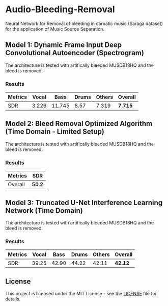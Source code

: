 # Audio-Bleeding-Removal
Neural Network for Removal of bleeding in carnatic music (Saraga dataset) for the application of Music Source Separation.

## Model 1: Dynamic Frame Input Deep Convolutional Autoencoder (Spectrogram)
The architecture is tested with artifically bleeded MUSDB18HQ and the bleed is removed.
### Results
| Metrics | Vocal | Bass | Drums | Others | Overall |
|------|-----|-----|-----|-----|-----|
|SDR| 3.226 | 11.745 | 8.57 | 7.319 | __7.715__ |


## Model 2: Bleed Removal Optimized Algorithm (Time Domain - Limited Setup)
The architecture is tested with artifically bleeded MUSDB18HQ and the bleed is removed.
### Results
| Metrics | SDR |
|------|-----|
|Overall| __50.2__ |


## Model 3: Truncated U-Net Interference Learning Network (Time Domain)
The architecture is tested with artifically bleeded MUSDB18HQ and the bleed is removed.
### Results
| Metrics | Vocal | Bass | Drums | Others | Overall |
|------|-----|-----|-----|-----|-----|
|SDR| 39.25 | 42.90 | 44.22 | 42.11 | __42.12__ |


## License

This project is licensed under the MIT License - see the [LICENSE](https://github.com/its-rajesh/Audio-Bleeding-Removal/blob/cde41b94a1be385efc46888a04b30a7b82c33375/LICENSE) file for details.
